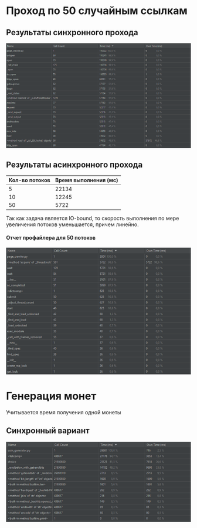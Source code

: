 # Проход по 50 случайным ссылкам

## Результаты синхронного прохода

![](sync-prof.png)

## Результаты асинхронного прохода

| Кол-во потоков  | Время выполнения (мс) |
| ------------- | ------------- |
| 5  | 22134  |
| 10  | 12245 |
| 50  | 5722 |

Так как задача является IO-bound, то скорость выполнения по мере увеличения потоков уменьшается, причем линейно.

#### Отчет профайлера для 50 потоков

![](async-50-prof.png)

# Генерация монет

Учитывается время получения одной монеты

## Синхронный вариант

![](coin-sync-prof.png)